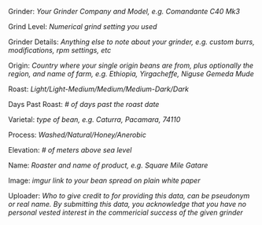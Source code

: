Grinder: *Your Grinder Company and Model, e.g. Comandante C40 Mk3*

Grind Level: *Numerical grind setting you used*

Grinder Details: *Anything else to note about your grinder, e.g. custom burrs, modifications, rpm settings, etc*

Origin: *Country where your single origin beans are from, plus optionally the region, and name of farm, e.g. Ethiopia, Yirgacheffe, Niguse Gemeda Mude*

Roast: *Light/Light-Medium/Medium/Medium-Dark/Dark*

Days Past Roast: *# of days past the roast date*

Varietal: *type of bean, e.g. Caturra, Pacamara, 74110*

Process: *Washed/Natural/Honey/Anerobic*

Elevation: *# of meters above sea level*

Name: *Roaster and name of product, e.g. Square Mile Gatare*

Image: *imgur link to your bean spread on plain white paper*

Uploader: *Who to give credit to for providing this data, can be pseudonym or real name. By submitting this data, you acknowledge that you have no personal vested interest in the commericial success of the given grinder*
